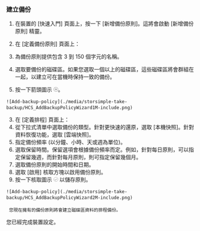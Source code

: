 
### 建立備份

1. 在裝置的 [快速入門] 頁面上，按一下 [新增備份原則]。這將會啟動 [新增備份原則] 精靈。 

2. 在 [定義備份原則] 頁面上：
  1. 為備份原則提供包含 3 到 150 個字元的名稱。
  2. 選取要備份的磁碟區。如果您選取一個以上的磁碟區，這些磁碟區將會群組在一起，以建立可在當機時保持一致的備份。
  3. 按一下箭頭圖示 ![arrow-icon](./media/storsimple-take-backup/HCS_ArrowIcon-include.png)。 
  
    ![Add-backup-policy](./media/storsimple-take-backup/HCS_AddBackupPolicyWizard1M-include.png)

3. 在 [定義排程] 頁面上：
  1. 從下拉式清單中選取備份的類型。針對更快速的還原，選取 [本機快照]。針對資料恢復功能，選取 [雲端快照]。
  2. 指定備份頻率 (以分鐘、小時、天或週為單位)。
  3. 選取保留時間。保留選項會根據備份頻率而定。例如，針對每日原則，可以指定保留幾週，而針對每月原則，則可指定保留幾個月。
  4. 選取備份原則的開始時間和日期。
  5. 選取 [啟用] 核取方塊以啟用備份原則。 
  6. 按一下核取圖示 ![核取圖示](./media/storsimple-take-backup/HCS_CheckIcon-include.png) 以儲存原則。

    ![Add-backup-policy](./media/storsimple-take-backup/HCS_AddBackupPolicyWizard2M-include.png)
 
     您現在擁有的備份原則將會建立磁碟區資料的排程備份。

您已經完成裝置設定。

<!---HONumber=July15_HO2-->